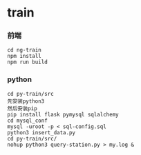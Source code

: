 train
========================
### 前端
	cd ng-train
	npm install
	npm run build
### python
	cd py-train/src
	先安装python3
	然后安装pip
	pip install flask pymysql sqlalchemy
	cd mysql_conf
	mysql -uroot -p < sql-config.sql
	python3 insert_data.py
	cd py-train/src/
	nohup python3 query-station.py > my.log &
